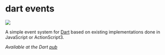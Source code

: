 dart events
===========

[![](https://drone.io/julien/dart_events/status.png)](https://drone.io/julien/dart_events/latest)


A simple event system for [Dart](http://www.dartlang.org) based on
existing implementations done in JavaScript or ActionScript3.

*Available at the Dart [pub](http://pub.dartlang.org)*

